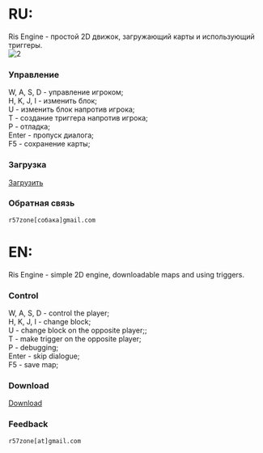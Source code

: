 # RU:

Ris Engine - простой 2D движок, загружающий карты и использующий триггеры.<br>
![2](https://cloud.githubusercontent.com/assets/9499881/8625231/77c9e626-274e-11e5-81a0-02bbf06bfb80.gif)


### Управление
W, A, S, D - управление игроком;<br>
H, K, J, I - изменить блок;<br>
U - изменить блок напротив игрока;<br>
T - создание триггера напротив игрока;<br>
P - отладка;<br>
Enter - пропуск диалога;<br>
F5 - сохранение карты;

### Загрузка
[Загрузить](https://github.com/r57zone/Ris-Engine/releases)


### Обратная связь
`r57zone[собака]gmail.com`


# EN:
Ris Engine - simple 2D engine, downloadable maps and using triggers.


### Control
W, A, S, D - control the player;<br>
H, K, J, I - change block;<br>
U - change block on the opposite player;;<br>
T - make trigger on the opposite player;<br>
P - debugging;<br>
Enter - skip dialogue;<br>
F5 - save map;

### Download
[Download](https://github.com/r57zone/Ris-Engine/releases)


### Feedback
`r57zone[at]gmail.com`

